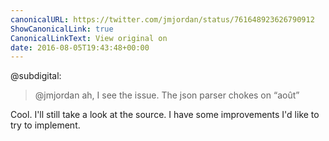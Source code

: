 ```yaml
---
canonicalURL: https://twitter.com/jmjordan/status/761648923626790912
ShowCanonicalLink: true
CanonicalLinkText: View original on
date: 2016-08-05T19:43:48+00:00
---
```

@subdigital:

> @jmjordan ah, I see the issue. The  json parser chokes on “août”

Cool. I'll still take a look at the source. I have some improvements I'd like to try to implement.